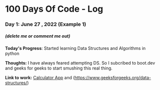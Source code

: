 # 100 Days Of Code - Log

### Day 1: June 27 , 2022 (Example 1)
##### (delete me or comment me out)

**Today's Progress**: Started learning Data Structures and Algorithms in python

**Thoughts:** I have always feared attempting DS. So I subcribed to boot.dev and geeks for geeks to start smushing this real thing.

**Link to work:** [Calculator App](https://boot.dev/course/884342fc-5469-47b4-8125-8bfc897428a8/67214b76-2e4b-4fc1-9610-2cf8c7c1c3a2/b6e716d2-df64-487e-aa7b-d768e8a2c8fc) and (https://www.geeksforgeeks.org/data-structures/)

